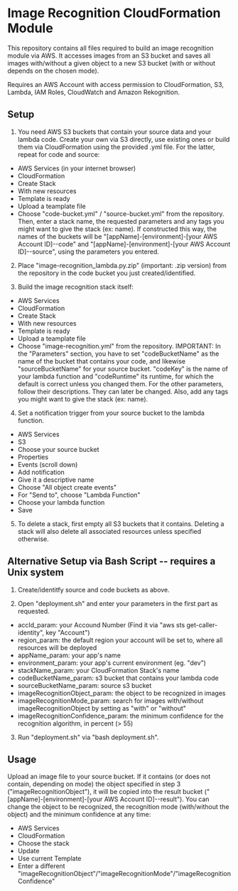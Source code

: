 # Image Recognition CloudFormation Module

This repository contains all files required to build an image recognition module via AWS. It accesses images from an S3 bucket and saves all images with/without a given object to a new S3 bucket (with or without depends on the chosen mode).

Requires an AWS Account with access permission to CloudFormation, S3, Lambda, IAM Roles, CloudWatch and Amazon Rekognition.


## Setup

1. You need AWS S3 buckets that contain your source data and your lambda code. Create your own via S3 directly, use existing ones or build them via CloudFormation using the provided .yml file. For the latter, repeat for code and source:
* AWS Services (in your internet browser)
* CloudFormation
* Create Stack
* With new resources
* Template is ready
* Upload a teamplate file
* Choose "code-bucket.yml" / "source-bucket.yml" from the repository. Then, enter a stack name, the requested parameters and any tags you might want to give the stack (ex: name).
If constructed this way, the names of the buckets will be "[appName]-[environment]-[your AWS Account ID]--code" and "[appName]-[environment]-[your AWS Account ID]--source", using the parameters you entered.

2. Place "image-recognition_lambda.py.zip" (important: .zip version) from the repository in the code bucket you just created/identified.

3. Build the image recognition stack itself:
* AWS Services
* CloudFormation
* Create Stack
* With new resources
* Template is ready
* Upload a teamplate file
* Choose "image-recognition.yml" from the repository. IMPORTANT: In the "Parameters" section, you have to set "codeBucketName" as the name of the bucket that contains your code, and likewise "sourceBucketName" for your source bucket. "codeKey" is the name of your lambda function and "codeRuntime" its runtime, for which the default is correct unless you changed them. For the other parameters, follow their descriptions. They can later be changed. Also, add any tags you might want to give the stack (ex: name).

4. Set a notification trigger from your source bucket to the lambda function.
* AWS Services
* S3
* Choose your source bucket
* Properties
* Events (scroll down)
* Add notification
* Give it a descriptive name
* Choose "All object create events"
* For "Send to", choose "Lambda Function"
* Choose your lambda function
* Save

5. To delete a stack, first empty all S3 buckets that it contains. Deleting a stack will also delete
all associated resources unless specified otherwise.


## Alternative Setup via Bash Script -- requires a Unix system

1. Create/identitfy source and code buckets as above.

2. Open "deployment.sh" and enter your parameters in the first part as requested.
* accId_param: your Accound Number (Find it via "aws sts get-caller-identity", key "Account")
* region_param: the default region your account will be set to, where all resources will be deployed
* appName_param: your app's name
* environment_param: your app's current environment (eg. "dev")
* stackName_param: your CloudFormation Stack's name
* codeBucketName_param: s3 bucket that contains your lambda code
* sourceBucketName_param: source s3 bucket
* imageRecognitionObject_param: the object to be recognized in images
* imageRecognitionMode_param: search for images with/without imageRecognitionObject by setting as "with" or "without"
* imageRecognitionConfidence_param: the minimum confidence for the recognition algorithm, in percent (> 55)

3. Run "deployment.sh" via "bash deployment.sh".


## Usage

Upload an image file to your source bucket. If it contains (or does not contain, depending on mode) the object specified in step 3 ("imageRecognitionObject"), it will be copied into the result bucket ("[appName]-[environment]-[your AWS Account ID]--result"). You can change the object to be recognized, the recognition mode (with/without the object) and the minimum confidence at any time:
* AWS Services
* CloudFormation
* Choose the stack
* Update
* Use current Template
* Enter a different "imageRecognitionObject"/"imageRecognitionMode"/"imageRecognitionConfidence"
